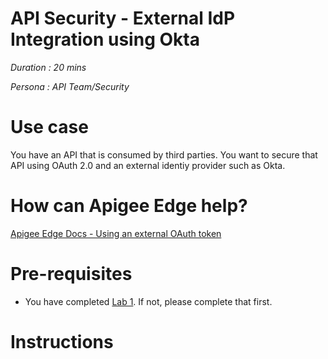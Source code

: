 # **API Security - External IdP Integration using Okta**

*Duration : 20 mins*

*Persona : API Team/Security*

# **Use case**

You have an API that is consumed by third parties. You want to secure that API using OAuth 2.0 and an external identiy provider such as Okta.

# **How can Apigee Edge help?**

[Apigee Edge Docs - Using an external OAuth token](https://docs.apigee.com/api-platform/security/oauth/use-third-party-oauth-system)

# **Pre-requisites**

* You have completed [Lab 1](https://github.com/aliceinapiland/AdvancedVirtualAPIJam/tree/master/SecurityJam/Lab%201%20Traffic%20Management%20-%20Throttle%20APIs). If not, please complete that first.

# **Instructions**